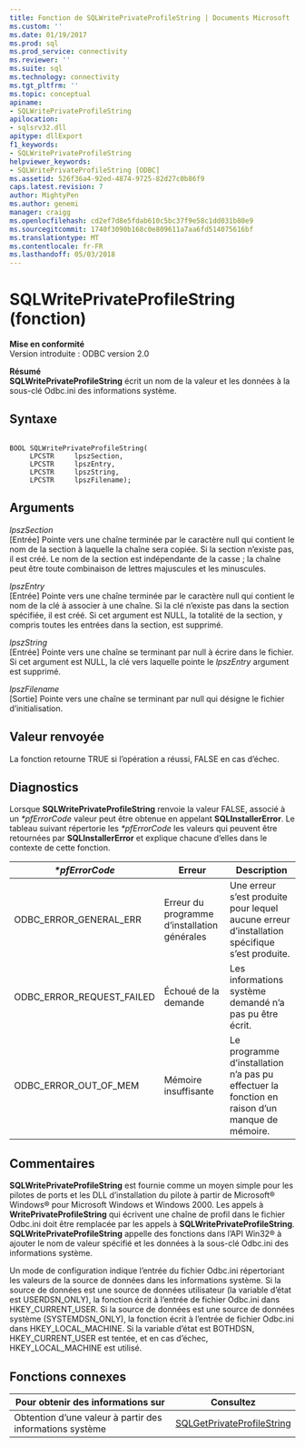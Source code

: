 ```yaml
---
title: Fonction de SQLWritePrivateProfileString | Documents Microsoft
ms.custom: ''
ms.date: 01/19/2017
ms.prod: sql
ms.prod_service: connectivity
ms.reviewer: ''
ms.suite: sql
ms.technology: connectivity
ms.tgt_pltfrm: ''
ms.topic: conceptual
apiname:
- SQLWritePrivateProfileString
apilocation:
- sqlsrv32.dll
apitype: dllExport
f1_keywords:
- SQLWritePrivateProfileString
helpviewer_keywords:
- SQLWritePrivateProfileString [ODBC]
ms.assetid: 526f36a4-92ed-4874-9725-82d27c0b86f9
caps.latest.revision: 7
author: MightyPen
ms.author: genemi
manager: craigg
ms.openlocfilehash: cd2ef7d8e5fdab610c5bc37f9e58c1dd031b80e9
ms.sourcegitcommit: 1740f3090b168c0e809611a7aa6fd514075616bf
ms.translationtype: MT
ms.contentlocale: fr-FR
ms.lasthandoff: 05/03/2018
---
```

# <a name="sqlwriteprivateprofilestring-function"></a>SQLWritePrivateProfileString (fonction)
**Mise en conformité**  
 Version introduite : ODBC version 2.0  
  
 **Résumé**  
 **SQLWritePrivateProfileString** écrit un nom de la valeur et les données à la sous-clé Odbc.ini des informations système.  
  
## <a name="syntax"></a>Syntaxe  
  
```  
  
BOOL SQLWritePrivateProfileString(  
     LPCSTR     lpszSection,  
     LPCSTR     lpszEntry,  
     LPCSTR     lpszString,  
     LPCSTR     lpszFilename);  
```  
  
## <a name="arguments"></a>Arguments  
 *lpszSection*  
 [Entrée] Pointe vers une chaîne terminée par le caractère null qui contient le nom de la section à laquelle la chaîne sera copiée. Si la section n’existe pas, il est créé. Le nom de la section est indépendante de la casse ; la chaîne peut être toute combinaison de lettres majuscules et les minuscules.  
  
 *lpszEntry*  
 [Entrée] Pointe vers une chaîne terminée par le caractère null qui contient le nom de la clé à associer à une chaîne. Si la clé n’existe pas dans la section spécifiée, il est créé. Si cet argument est NULL, la totalité de la section, y compris toutes les entrées dans la section, est supprimé.  
  
 *lpszString*  
 [Entrée] Pointe vers une chaîne se terminant par null à écrire dans le fichier. Si cet argument est NULL, la clé vers laquelle pointe le *lpszEntry* argument est supprimé.  
  
 *lpszFilename*  
 [Sortie] Pointe vers une chaîne se terminant par null qui désigne le fichier d’initialisation.  
  
## <a name="returns"></a>Valeur renvoyée  
 La fonction retourne TRUE si l’opération a réussi, FALSE en cas d’échec.  
  
## <a name="diagnostics"></a>Diagnostics  
 Lorsque **SQLWritePrivateProfileString** renvoie la valeur FALSE, associé à un  *\*pfErrorCode* valeur peut être obtenue en appelant **SQLInstallerError**. Le tableau suivant répertorie les  *\*pfErrorCode* les valeurs qui peuvent être retournées par **SQLInstallerError** et explique chacune d’elles dans le contexte de cette fonction.  
  
|*\*pfErrorCode*|Erreur| Description|  
|---------------------|-----------|-----------------|  
|ODBC_ERROR_GENERAL_ERR|Erreur du programme d’installation générales|Une erreur s’est produite pour lequel aucune erreur d’installation spécifique s’est produite.|  
|ODBC_ERROR_REQUEST_FAILED|Échoué de la demande|Les informations système demandé n’a pas pu être écrit.|  
|ODBC_ERROR_OUT_OF_MEM|Mémoire insuffisante|Le programme d’installation n’a pas pu effectuer la fonction en raison d’un manque de mémoire.|  
  
## <a name="comments"></a>Commentaires  
 **SQLWritePrivateProfileString** est fournie comme un moyen simple pour les pilotes de ports et les DLL d’installation du pilote à partir de Microsoft® Windows® pour Microsoft Windows et Windows 2000. Les appels à **WritePrivateProfileString** qui écrivent une chaîne de profil dans le fichier Odbc.ini doit être remplacée par les appels à **SQLWritePrivateProfileString**. **SQLWritePrivateProfileString** appelle des fonctions dans l’API Win32® à ajouter le nom de valeur spécifié et les données à la sous-clé Odbc.ini des informations système.  
  
 Un mode de configuration indique l’entrée du fichier Odbc.ini répertoriant les valeurs de la source de données dans les informations système. Si la source de données est une source de données utilisateur (la variable d’état est USERDSN_ONLY), la fonction écrit à l’entrée de fichier Odbc.ini dans HKEY_CURRENT_USER. Si la source de données est une source de données système (SYSTEMDSN_ONLY), la fonction écrit à l’entrée de fichier Odbc.ini dans HKEY_LOCAL_MACHINE. Si la variable d’état est BOTHDSN, HKEY_CURRENT_USER est tentée, et en cas d’échec, HKEY_LOCAL_MACHINE est utilisé.  
  
## <a name="related-functions"></a>Fonctions connexes  
  
|Pour obtenir des informations sur|Consultez|  
|---------------------------|---------|  
|Obtention d’une valeur à partir des informations système|[SQLGetPrivateProfileString](../../../odbc/reference/syntax/sqlgetprivateprofilestring-function.md)|
